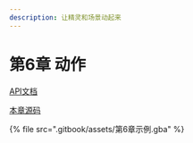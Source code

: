 ```yaml
---
description: 让精灵和场景动起来
---
```


# 第6章 动作

[API文档](https://gvaliente.github.io/butano/group\_\_action.html)

[本章源码](https://github.com/laqieer/gba-dev-best-practice/tree/221c4cc/source/fantasy-knight)

{% file src=".gitbook/assets/第6章示例.gba" %}

